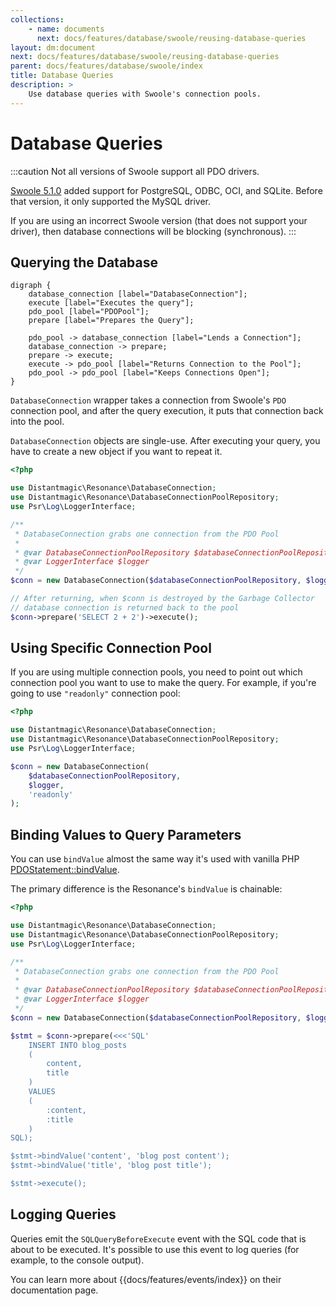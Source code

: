 ```yaml
---
collections:
    - name: documents
      next: docs/features/database/swoole/reusing-database-queries
layout: dm:document
next: docs/features/database/swoole/reusing-database-queries
parent: docs/features/database/swoole/index
title: Database Queries
description: >
    Use database queries with Swoole's connection pools.
---
```


# Database Queries

:::caution
Not all versions of Swoole support all PDO drivers.

[Swoole 5.1.0](https://github.com/swoole/swoole-src/releases/tag/v5.1.0)
added support for PostgreSQL, ODBC, OCI, and SQLite. Before that version, it 
only supported the MySQL driver. 

If you are using an incorrect Swoole version (that does not 
support your driver), then database connections will be blocking (synchronous).
:::

## Querying the Database

```graphviz render
digraph { 
    database_connection [label="DatabaseConnection"];
    execute [label="Executes the query"];
    pdo_pool [label="PDOPool"];
    prepare [label="Prepares the Query"];

    pdo_pool -> database_connection [label="Lends a Connection"];
    database_connection -> prepare;
    prepare -> execute;
    execute -> pdo_pool [label="Returns Connection to the Pool"];
    pdo_pool -> pdo_pool [label="Keeps Connections Open"];
}
```

`DatabaseConnection` wrapper takes a connection from Swoole's `PDO` 
connection pool, and after the query execution, it puts that connection back
into the pool.

`DatabaseConnection` objects are single-use. After executing your query, you 
have to create a new object if you want to repeat it.

```php
<?php

use Distantmagic\Resonance\DatabaseConnection;
use Distantmagic\Resonance\DatabaseConnectionPoolRepository;
use Psr\Log\LoggerInterface;

/**
 * DatabaseConnection grabs one connection from the PDO Pool
 * 
 * @var DatabaseConnectionPoolRepository $databaseConnectionPoolRepository
 * @var LoggerInterface $logger
 */
$conn = new DatabaseConnection($databaseConnectionPoolRepository, $logger);

// After returning, when $conn is destroyed by the Garbage Collector
// database connection is returned back to the pool
$conn->prepare('SELECT 2 + 2')->execute();
```

## Using Specific Connection Pool

If you are using multiple connection pools, you need to point out which 
connection pool you want to use to make the query. For example, if you're 
going to use `"readonly"` connection pool:

```php
<?php

use Distantmagic\Resonance\DatabaseConnection;
use Distantmagic\Resonance\DatabaseConnectionPoolRepository;
use Psr\Log\LoggerInterface;

$conn = new DatabaseConnection(
    $databaseConnectionPoolRepository, 
    $logger,
    'readonly'
);
```

## Binding Values to Query Parameters

You can use `bindValue` almost the same way it's used with vanilla PHP
[PDOStatement::bindValue](https://www.php.net/manual/en/pdostatement.bindvalue.php).

The primary difference is the Resonance's `bindValue` is chainable:

```php
<?php

use Distantmagic\Resonance\DatabaseConnection;
use Distantmagic\Resonance\DatabaseConnectionPoolRepository;
use Psr\Log\LoggerInterface;

/**
 * DatabaseConnection grabs one connection from the PDO Pool
 * 
 * @var DatabaseConnectionPoolRepository $databaseConnectionPoolRepository
 * @var LoggerInterface $logger
 */
$conn = new DatabaseConnection($databaseConnectionPoolRepository, $logger);

$stmt = $conn->prepare(<<<'SQL'
    INSERT INTO blog_posts
    (
        content,
        title
    )
    VALUES
    (
        :content,
        :title
    )
SQL);

$stmt->bindValue('content', 'blog post content');
$stmt->bindValue('title', 'blog post title');

$stmt->execute();
```

## Logging Queries

Queries emit the `SQLQueryBeforeExecute` event with the SQL code that
is about to be executed. It's possible to use this event to log queries (for
example, to the console output).

You can learn more about {{docs/features/events/index}} on their documentation
page.
